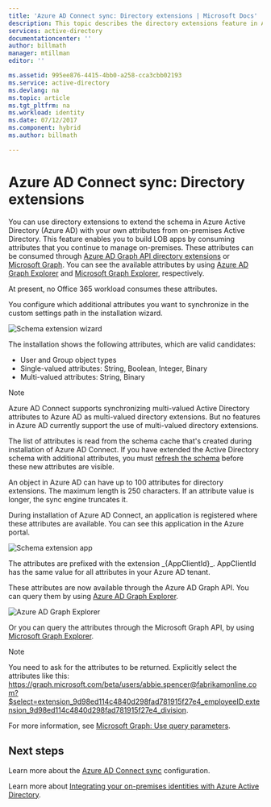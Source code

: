 ```yaml
---
title: 'Azure AD Connect sync: Directory extensions | Microsoft Docs'
description: This topic describes the directory extensions feature in Azure AD Connect.
services: active-directory
documentationcenter: ''
author: billmath
manager: mtillman
editor: ''

ms.assetid: 995ee876-4415-4bb0-a258-cca3cbb02193
ms.service: active-directory
ms.devlang: na
ms.topic: article
ms.tgt_pltfrm: na
ms.workload: identity
ms.date: 07/12/2017
ms.component: hybrid
ms.author: billmath

---
```

# Azure AD Connect sync: Directory extensions
You can use directory extensions to extend the schema in Azure Active Directory (Azure AD) with your own attributes from on-premises Active Directory. This feature enables you to build LOB apps by consuming attributes that you continue to manage on-premises. These attributes can be consumed through [Azure AD Graph API directory extensions](https://msdn.microsoft.com/Library/Azure/Ad/Graph/howto/azure-ad-graph-api-directory-schema-extensions) or [Microsoft Graph](https://graph.microsoft.io/). You can see the available attributes by using [Azure AD Graph Explorer](https://graphexplorer.azurewebsites.net/) and [Microsoft Graph Explorer](https://developer.microsoft.com/graph/graph-explorer), respectively.

At present, no Office 365 workload consumes these attributes.

You configure which additional attributes you want to synchronize in the custom settings path in the installation wizard.

![Schema extension wizard](./media/active-directory-aadconnectsync-feature-directory-extensions/extension2.png)  

The installation shows the following attributes, which are valid candidates:

* User and Group object types
* Single-valued attributes: String, Boolean, Integer, Binary
* Multi-valued attributes: String, Binary


>[!NOTE]
> Azure AD Connect supports synchronizing multi-valued Active Directory attributes to Azure AD as multi-valued directory extensions. But no features in Azure AD currently support the use of multi-valued directory extensions.

The list of attributes is read from the schema cache that's created during installation of Azure AD Connect. If you have extended the Active Directory schema with additional attributes, you must [refresh the schema](active-directory-aadconnectsync-installation-wizard.md#refresh-directory-schema) before these new attributes are visible.

An object in Azure AD can have up to 100 attributes for directory extensions. The maximum length is 250 characters. If an attribute value is longer, the sync engine truncates it.

During installation of Azure AD Connect, an application is registered where these attributes are available. You can see this application in the Azure portal.

![Schema extension app](./media/active-directory-aadconnectsync-feature-directory-extensions/extension3new.png)

The attributes are prefixed with the extension \_{AppClientId}\_. AppClientId has the same value for all attributes in your Azure AD tenant.

These attributes are now available through the Azure AD Graph API. You can query them by using [Azure AD Graph Explorer](https://graphexplorer.azurewebsites.net/).

![Azure AD Graph Explorer](./media/active-directory-aadconnectsync-feature-directory-extensions/extension4.png)

Or you can query the attributes through the Microsoft Graph API, by using [Microsoft Graph Explorer](https://developer.microsoft.com/graph/graph-explorer#).

>[!NOTE]
> You need to ask for the attributes to be returned. Explicitly select the attributes like this: https://graph.microsoft.com/beta/users/abbie.spencer@fabrikamonline.com?$select=extension_9d98ed114c4840d298fad781915f27e4_employeeID,extension_9d98ed114c4840d298fad781915f27e4_division. 
>
> For more information, see [Microsoft Graph: Use query parameters](https://developer.microsoft.com/graph/docs/concepts/query_parameters#select-parameter).

## Next steps
Learn more about the [Azure AD Connect sync](active-directory-aadconnectsync-whatis.md) configuration.

Learn more about [Integrating your on-premises identities with Azure Active Directory](active-directory-aadconnect.md).
